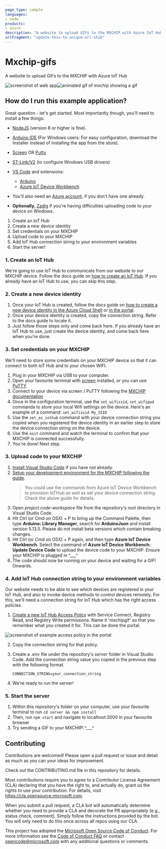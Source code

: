 ```yaml
---
page_type: sample
languages:
- node
products:
- azure
description: "A website to upload GIFs to the MXCHIP with Azure IoT Hub"
urlFragment: "update-this-to-unique-url-stub"
---
```


# Mxchip-gifs

A website to upload GIFs to the MXCHIP with Azure IoT Hub

![screenshot of web app](app-screenshot.gif)![animated gif of mxchip showing a gif](chip-screenshot.gif)

## How do I run this example application?

Great question - let's get started. Most importantly though, you'll need to install a few things:
 - [NodeJS](https://nodejs.org) (version 8 or higher is fine).
 - [Arduino IDE](https://www.arduino.cc/en/main/software) (For Windows users: For easy configuration, download the Installer instead of installing the app from the store).
 - [Screen](https://linuxize.com/post/how-to-use-linux-screen/) OR [Putty](https://www.chiark.greenend.org.uk/~sgtatham/putty/latest.html)
 - [ST-Link/V2](http://www.st.com/en/development-tools/stsw-link009.html) (to configure Windows USB drivers)
- [VS Code](https://code.visualstudio.com/) and extensions:
  - [Arduino](https://marketplace.visualstudio.com/items?itemName=vsciot-vscode.vscode-arduino)
  - [Azure IoT Device Workbench](https://marketplace.visualstudio.com/items?itemName=vsciot-vscode.vscode-iot-workbench)
- You'll also need an [Azure account](https://azure.microsoft.com/en-us/free/), if you don't have one already.

 - **Optionally,** [Zadig](https://zadig.akeo.ie/) if you're having difficulties uploading code to your device on Windows.

1. Create an IoT Hub
2. Create a new device identity
3. Set credentials on your MXCHIP
4. Upload code to your MXCHIP
5. Add IoT Hub connection string to your environment variables
6. Start the server!

### 1. Create an IoT Hub

We're going to use IoT Hub to communicate from our website to our MXCHIP device. Follow the docs guide on [how to create an IoT Hub](https://docs.microsoft.com/en-us/azure/iot-hub/quickstart-send-telemetry-node#create-an-iot-hub). If you already have an IoT Hub to use, you can skip this step.

### 2. Create a new device identity

1. Once your IoT Hub is created, follow the docs guide on [how to create a new device identity in the Azure Cloud Shell](https://docs.microsoft.com/en-us/azure/iot-hub/quickstart-send-telemetry-node#register-a-device) or [in the portal](https://docs.microsoft.com/en-us/azure/iot-hub/iot-hub-raspberry-pi-web-simulator-get-started#register-a-new-device-in-the-iot-hub).
2. Once your device identity is created, copy the connection string. Refer to the docs guide to locate it.
3. Just follow those steps only and come back here. If you already have an IoT Hub to use, just create the device identity, and come back here when you're done.

### 3. Set credentials on your MXCHIP

We'll need to store some credentials on your MXCHIP device so that it can connect to both IoT Hub and to your chosen WIFI.

1. Plug in your MXCHIP via USB to your computer.
2. Open your favourite terminal with [screen](https://linuxize.com/post/how-to-use-linux-screen/) installed, or you can use [PuTTY](https://www.putty.org/).
3. Connect to your device via screen / PuTTY following the [MXCHIP documentation](https://microsoft.github.io/azure-iot-developer-kit/docs/use-configuration-mode/)
4. Once in the configuration terminal, use the `set_wifissid`, `set_wifipwd` commands to store your local Wifi settings on the device. Here's an example of a command: `set_wifissid My_SSID`
5. Use the `set_az_iothub` command with your device connection string you copied when you registered the device identity in an earlier step to store the device connection string on the device.
6. Use the `exit` command and watch the terminal to confirm that your MXCHIP is connected successfully.
7. You're done! Next step.

### 3. Upload code to your MXCHIP

1. [Install Visual Studio Code](https://code.visualstudio.com/docs/setup/setup-overview) if you have not already.
2. [Setup your development environment for the MXCHIP following the guide](https://microsoft.github.io/azure-iot-developer-kit/docs/get-started/#prepare-the-development-environment).
    > You could use the commands from Azure IoT Device Workbench to provision IoTHub as well as set your device connection string. Check the above guide for details.
3. Open *project.code-workspace* file from the repository's root directory in Visual Studio Code.
4. Hit Ctrl (or Cmd on OSX) + P to bring up the Command Palette, then type **Arduino: Library Manager**, search for **ArduinoJson** and install version 5.13.5. Please do not install beta versions which contain breaking changes.
5. Hit Ctrl (or Cmd on OSX) + P again, and then type **Azure IoT Device Workbench**. Select the command of **Azure IoT Device Workbench: Update Device Code** to upload the device code to your MXCHIP. Ensure your MXCHIP is plugged in ^___^
6. The code should now be running on your device and waiting for a GIF! Onwards.

### 4. Add IoT Hub connection string to your environment variables

Our website needs to be able to see which devices are registered in your IoT Hub, and also to invoke device methods to control devices remotely. For this, we'll need a connection string for IoT Hub which has the right access policies.

1. [Create a new IoT Hub Access Policy](https://docs.microsoft.com/en-us/azure/iot-hub/iot-hub-devguide-security#access-control-and-permissions) with Service Connect, Registry Read, and Registry Write permissions. Name it 'mxchipgif' so that you remember what you created it for. This can be done the portal.

![screenshot of example access policy in the portal](portal-policy-screenshot.png)

2. Copy the connection string for that policy.
3. Create a .env file under the repository's *server* folder in Visual Studio Code. Add the connection string value you copied in the previous step with the following format.

    ```dosini
    CONNECTION_STRING=your_connection_string
    ```

4. We're ready to run the server!

### 5. Start the server

1. Within this repository's folder on your computer, use your favourite terminal to run `cd server && npm install` 
2. Then, run `npm start` and navigate to localhost:3000 in your favourite browser
3. Try sending a GIF to your MXCHIP! ^___^

## Contributing

Contributions are welcomed! Please open a pull request or issue and detail as much as you can your ideas for improvement.

Check out the CONTRIBUTING.md file in this repository for details.

Most contributions require you to agree to a Contributor License Agreement (CLA) declaring that you have the right to, and actually do, grant us the rights to use your contribution. For details, visit https://cla.opensource.microsoft.com.

When you submit a pull request, a CLA bot will automatically determine whether you need to provide a CLA and decorate the PR appropriately (e.g., status check, comment). Simply follow the instructions provided by the bot. You will only need to do this once across all repos using our CLA.

This project has adopted the [Microsoft Open Source Code of Conduct](https://opensource.microsoft.com/codeofconduct/).
For more information see the [Code of Conduct FAQ](https://opensource.microsoft.com/codeofconduct/faq/) or
contact [opencode@microsoft.com](mailto:opencode@microsoft.com) with any additional questions or comments.

